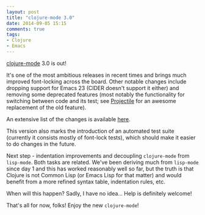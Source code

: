 ```yaml
---
layout: post
title: "clojure-mode 3.0"
date: 2014-09-05 15:15
comments: true
tags:
- Clojure
- Emacs
---
```


[clojure-mode](https://github.com/clojure-emacs/clojure-mode) 3.0 is out!

It's one of the most ambitious releases in recent times and brings
much improved font-locking across the board.  Other notable changes
include dropping support for Emacs 23 (CIDER doesn't support it
either) and removing some deprecated features (most notably the
functionality for switching between code and its test; see
[Projectile](https://github.com/bbatsov/projectile) for an awesome
replacement of the old feature).

An extensive list of the changes is available [here](https://github.com/clojure-emacs/clojure-mode/blob/master/CHANGELOG.md).

This version also marks the introduction of an automated test suite
(currently it consists mostly of font-lock tests), which should make
it easier to do changes in the future.

Next step - indentation improvements and decoupling `clojure-mode`
from `lisp-mode`.  Both tasks are related. We've been deriving much
from `lisp-mode` since day 1 and this has worked reasonably well so
far, but the truth is that Clojure is not Common Lisp (or Emacs Lisp
for that matter) and would benefit from a more refined syntax table,
indentation rules, etc.

When will this happen?
Sadly, I have no idea... Help is definitely welcome!

That's all for now, folks! Enjoy the new `clojure-mode`!
